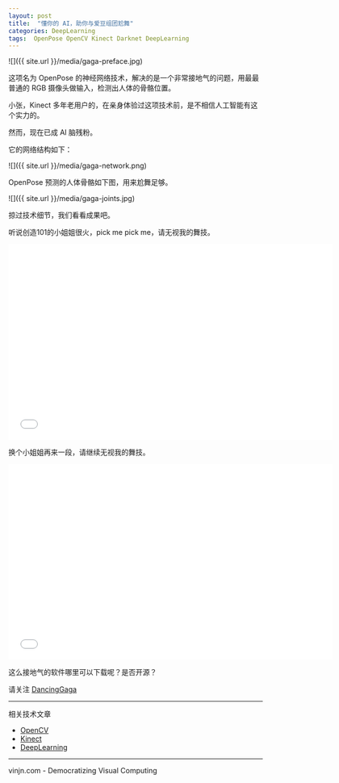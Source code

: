 ```yaml
---
layout: post
title:  "懂你的 AI，助你与爱豆组团尬舞"
categories: DeepLearning
tags:  OpenPose OpenCV Kinect Darknet DeepLearning
---
```


![]({{ site.url }}/media/gaga-preface.jpg)

这项名为 OpenPose 的神经网络技术，解决的是一个非常接地气的问题，用最最普通的 RGB 摄像头做输入，检测出人体的骨骼位置。

小张，Kinect 多年老用户的，在亲身体验过这项技术前，是不相信人工智能有这个实力的。

然而，现在已成 AI 脑残粉。




它的网络结构如下：

![]({{ site.url }}/media/gaga-network.png)

OpenPose 预测的人体骨骼如下图，用来尬舞足够。

![]({{ site.url }}/media/gaga-joints.jpg)

掠过技术细节，我们看看成果吧。

听说创造101的小姐姐很火，pick me pick me，请无视我的舞技。

<iframe src='//gifs.com/embed/zKDqWY' frameborder='0' scrolling='no' width='642px' height='388px' style='-webkit-backface-visibility: hidden;-webkit-transform: scale(1);' ></iframe>

换个小姐姐再来一段，请继续无视我的舞技。

<iframe src="//gifs.com/embed/L8OAKw" frameborder="0" scrolling="no" width="642px" height="388px" style="-webkit-backface-visibility: hidden;-webkit-transform: scale(1);"></iframe>

这么接地气的软件哪里可以下载呢？是否开源？

请关注 [DancingGaga](https://github.com/jing-interactive/DancingGaga)


----
相关技术文章
- [OpenCV](https://www.vinjn.com/tag/#OpenCV)
- [Kinect](https://www.vinjn.com/tag/#Kinect)
- [DeepLearning](https://www.vinjn.com/tag/#DeepLearning)

----
vinjn.com - Democratizing Visual Computing
